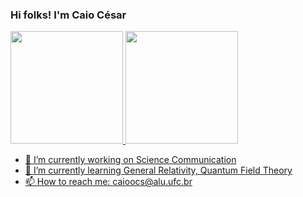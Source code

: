 ### Hi folks! I'm Caio César


 <div>
  <a href="https://github.com/usingcaio">
  <img height="180em" src="https://github-readme-stats.vercel.app/api?username=usingcaio&show_icons=true&theme=dark&include_all_commits=true&count_private=true"/>
  <img height="180em" src="https://github-readme-stats.vercel.app/api/top-langs/?username=usingcaio&layout=compact&langs_count=7&theme=dark"/>
</div>

 
 
 
 - 🔭 I’m currently working on Science Communication 
- 🌱 I’m currently learning General Relativity, Quantum Field Theory
- 📫 How to reach me: caioocs@alu.ufc.br
